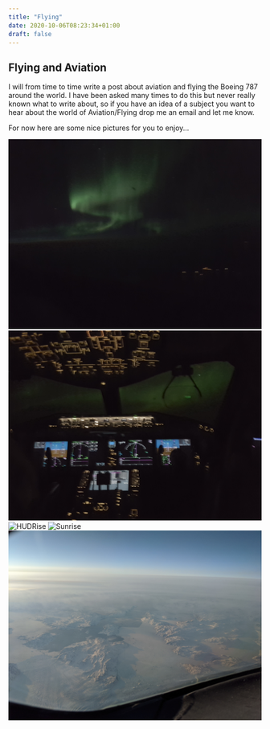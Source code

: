 ```yaml
---
title: "Flying"
date: 2020-10-06T08:23:34+01:00
draft: false
---
```


## Flying and Aviation

I will from time to time write a post about aviation and flying the Boeing 787 around the world.  I have been asked many times to do this but never really known what to write about, so if you have an idea of a subject you want to hear about the world of Aviation/Flying drop me an email and let me know.

For now here are some nice pictures for you to enjoy...

![Arora](/images/Arora.jpg)
![AroraOutTheWindow](/images/AroraOutTheWindow.jpg)
![HUDRise](/images/HUDRise.jpg)
![Sunrise](/images/Sunrise.jpg)
![MeltingIceCaps](/images/MeltingIceCaps.jpg)